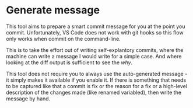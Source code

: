 # Generate message

This tool aims to prepare a smart commit message for you at the point you commit. Unfortunately, VS Code does not work with git hooks so this flow only works when commit on the command-line.

This is to take the effort out of writing self-explantory commits, where the machine can write a message I would write for a simple case. And where looking at the diff output is sufficient to see the _why_.

This tool does not require you to always use the auto-generated message - it simply makes it available if you enable it. If there is something that needs to be captured like that a commit is fix or the reason for a fix or a high-level description of the changes made (like renamed variabled), then write the message by hand.
